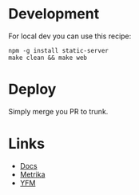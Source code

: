 # Development

For local dev you can use this recipe:

    npm -g install static-server
    make clean && make web

# Deploy

Simply merge you PR to trunk.

# Links
* [Docs](https://docs.yandex-team.ru/deploy/)
* [Metrika](https://metrika.yandex.ru/dashboard?id=73495102)
* [YFM](https://github.com/yandex-cloud/yfm-transform/blob/master/DOCS.md)
